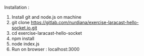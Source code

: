Installation : 
1. Install git and node.js on machine
2. git clone https://gitlab.com/nurdiana/exercise-laracast-hello-socket.io.git
3. cd exercise-laracast-hello-socket
4. npm install
5. node index.js
6. Run on browser : localhost:3000